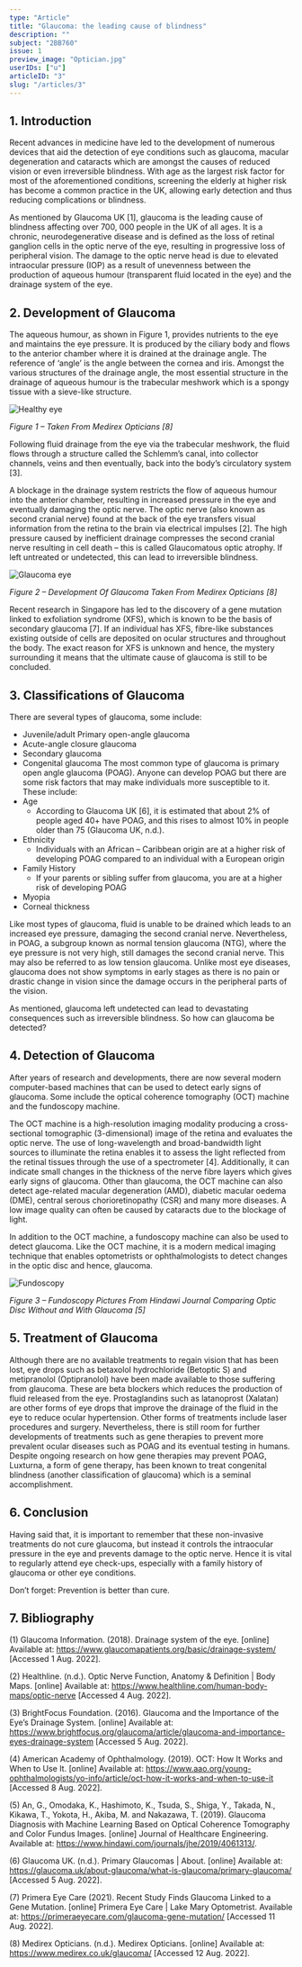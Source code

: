 ```yaml
---
type: "Article"
title: "Glaucoma: the leading cause of blindness"
description: ""
subject: "2BB760"
issue: 1
preview_image: "Optician.jpg"
userIDs: ["u"]
articleID: "3"
slug: "/articles/3"
---
```


## 1. Introduction
Recent advances in medicine have led to the development of numerous devices that aid the detection of eye conditions such as glaucoma, macular degeneration and cataracts which are amongst the causes of reduced vision or even irreversible blindness. With age as the largest risk factor for most of the aforementioned conditions, screening the elderly at higher risk has become a common practice in the UK, allowing early detection and thus reducing complications or blindness.  

As mentioned by Glaucoma UK [1], glaucoma is the leading cause of blindness affecting over 700, 000 people in the UK of all ages. It is a chronic, neurodegenerative disease and is defined as the loss of retinal ganglion cells in the optic nerve of the eye, resulting in progressive loss of peripheral vision. The damage to the optic nerve head is due to elevated intraocular pressure (IOP) as a result of unevenness between the production of aqueous humour (transparent fluid located in the eye) and the drainage system of the eye. 

## 2. Development of Glaucoma
The aqueous humour, as shown in Figure 1, provides nutrients to the eye and maintains the eye pressure. It is produced by the ciliary body and flows to the anterior chamber where it is drained at the drainage angle. The reference of ‘angle’ is the angle between the cornea and iris. Amongst the various structures of the drainage angle, the most essential structure in the drainage of aqueous humour is the trabecular meshwork which is a spongy tissue with a sieve-like structure.
 
![Healthy eye](./../images/issue1/biochem/Healthyeye.jpg)
<div class="centre"><em>Figure 1 – Taken From Medirex Opticians [8]</em></div>

Following fluid drainage from the eye via the trabecular meshwork, the fluid flows through a structure called the Schlemm’s canal, into collector channels, veins and then eventually, back into the body’s circulatory system [3].

A blockage in the drainage system restricts the flow of aqueous humour into the anterior chamber, resulting in increased pressure in the eye and eventually damaging the optic nerve. The optic nerve (also known as second cranial nerve) found at the back of the eye transfers visual information from the retina to the brain via electrical impulses [2]. The high pressure caused by inefficient drainage compresses the second cranial nerve resulting in cell death – this is called Glaucomatous optic atrophy. If left untreated or undetected, this can lead to irreversible blindness.

![Glaucoma eye](./../images/issue1/biochem/Glaucomaeye.jpg)
<div class="centre"><em>Figure 2 – Development Of Glaucoma Taken From Medirex Opticians [8]</em></div>

Recent research in Singapore has led to the discovery of a gene mutation linked to exfoliation syndrome (XFS), which is known to be the basis of secondary glaucoma [7]. If an individual has XFS, fibre-like substances existing outside of cells are deposited on ocular structures and throughout the body. The exact reason for XFS is unknown and hence, the mystery surrounding it means that the ultimate cause of glaucoma is still to be concluded. 

## 3. Classifications of Glaucoma
There are several types of glaucoma, some include:
- Juvenile/adult Primary open-angle glaucoma 
- Acute-angle closure glaucoma
- Secondary glaucoma
- Congenital glaucoma
The most common type of glaucoma is primary open angle glaucoma (POAG). Anyone can develop POAG but there are some risk factors that may make individuals more susceptible to it. These include:
- Age
    - According to Glaucoma UK [6], it is estimated that about 2% of people aged 40+ have POAG, and this rises to almost 10% in people older than 75 (Glaucoma UK, n.d.). 
- Ethnicity
    - Individuals with an African – Caribbean origin are at a higher risk of developing POAG compared to an individual with a European origin
- Family History
    - If your parents or sibling suffer from glaucoma, you are at a higher risk of developing POAG
- Myopia
- Corneal thickness

Like most types of glaucoma, fluid is unable to be drained which leads to an increased eye pressure, damaging the second cranial nerve. Nevertheless, in POAG, a subgroup known as normal tension glaucoma (NTG), where the eye pressure is not very high, still damages the second cranial nerve. This may also be referred to as low tension glaucoma. Unlike most eye diseases, glaucoma does not show symptoms in early stages as there is no pain or drastic change in vision since the damage occurs in the peripheral parts of the vision. 

As mentioned, glaucoma left undetected can lead to devastating consequences such as irreversible blindness. So how can glaucoma be detected? 

## 4. Detection of Glaucoma
After years of research and developments, there are now several modern computer-based machines that can be used to detect early signs of glaucoma. Some include the optical coherence tomography (OCT) machine and the fundoscopy machine. 

The OCT machine is a high-resolution imaging modality producing a cross-sectional tomographic (3-dimensional) image of the retina and evaluates the optic nerve. The use of long-wavelength and broad-bandwidth light sources to illuminate the retina enables it to assess the light reflected from the retinal tissues through the use of a spectrometer [4]. Additionally, it can indicate small changes in the thickness of the nerve fibre layers which gives early signs of glaucoma. Other than glaucoma, the OCT machine can also detect age-related macular degeneration (AMD), diabetic macular oedema (DME), central serous chorioretinopathy (CSR) and many more diseases. A low image quality can often be caused by cataracts due to the blockage of light.  

In addition to the OCT machine, a fundoscopy machine can also be used to detect glaucoma. Like the OCT machine, it is a modern medical imaging technique that enables optometrists or ophthalmologists to detect changes in the optic disc and hence, glaucoma. 
 
![Fundoscopy](./../images/issue1/biochem/Fundoscopy.jpg)
<div class="centre"><em>Figure 3 – Fundoscopy Pictures From Hindawi Journal Comparing Optic Disc Without and With Glaucoma [5]</em></div>

## 5. Treatment of Glaucoma
Although there are no available treatments to regain vision that has been lost, eye drops such as betaxolol hydrochloride (Betoptic S) and metipranolol (Optipranolol) have been made available to those suffering from glaucoma. These are beta blockers which reduces the production of fluid released from the eye. Prostaglandins such as latanoprost (Xalatan) are other forms of eye drops that improve the drainage of the fluid in the eye to reduce ocular hypertension. Other forms of treatments include laser procedures and surgery. Nevertheless, there is still room for further developments of treatments such as gene therapies to prevent more prevalent ocular diseases such as POAG and its eventual testing in humans. Despite ongoing research on how gene therapies may prevent POAG, Luxturna, a form of gene therapy, has been known to treat congenital blindness (another classification of glaucoma) which is a seminal accomplishment.

## 6. Conclusion
Having said that, it is important to remember that these non-invasive treatments do not cure glaucoma, but instead it controls the intraocular pressure in the eye and prevents damage to the optic nerve. Hence it is vital to regularly attend eye check-ups, especially with a family history of glaucoma or other eye conditions. 

Don’t forget: Prevention is better than cure. 

<div id="bibliography">
<h2>7. Bibliography</h2>

(1)	Glaucoma Information. (2018). Drainage system of the eye. [online] Available at: https://www.glaucomapatients.org/basic/drainage-system/ [Accessed 1 Aug. 2022].

(2)	Healthline. (n.d.). Optic Nerve Function, Anatomy & Definition | Body Maps. [online] Available at: https://www.healthline.com/human-body-maps/optic-nerve [Accessed 4 Aug. 2022].

(3)	BrightFocus Foundation. (2016). Glaucoma and the Importance of the Eye’s Drainage System. [online] Available at: https://www.brightfocus.org/glaucoma/article/glaucoma-and-importance-eyes-drainage-system [Accessed 5 Aug. 2022].

(4)	American Academy of Ophthalmology. (2019). OCT: How It Works and When to Use It. [online] Available at: https://www.aao.org/young-ophthalmologists/yo-info/article/oct-how-it-works-and-when-to-use-it [Accessed 8 Aug. 2022].

(5)	An, G., Omodaka, K., Hashimoto, K., Tsuda, S., Shiga, Y., Takada, N., Kikawa, T., Yokota, H., Akiba, M. and Nakazawa, T. (2019). Glaucoma Diagnosis with Machine Learning Based on Optical Coherence Tomography and Color Fundus Images. [online] Journal of Healthcare Engineering. Available at: https://www.hindawi.com/journals/jhe/2019/4061313/.

(6)	Glaucoma UK. (n.d.). Primary Glaucomas | About. [online] Available at: https://glaucoma.uk/about-glaucoma/what-is-glaucoma/primary-glaucoma/ [Accessed 5 Aug. 2022].

(7)	Primera Eye Care (2021). Recent Study Finds Glaucoma Linked to a Gene Mutation. [online] Primera Eye Care | Lake Mary Optometrist. Available at: https://primeraeyecare.com/glaucoma-gene-mutation/ [Accessed 11 Aug. 2022].

(8)	Medirex Opticians. (n.d.). Medirex Opticians. [online] Available at: https://www.medirex.co.uk/glaucoma/ [Accessed 12 Aug. 2022].
</div>